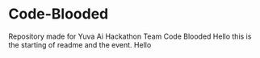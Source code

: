 # Code-Blooded
Repository made for Yuva Ai Hackathon Team Code Blooded
Hello this is the starting of readme and the event.
Hello
